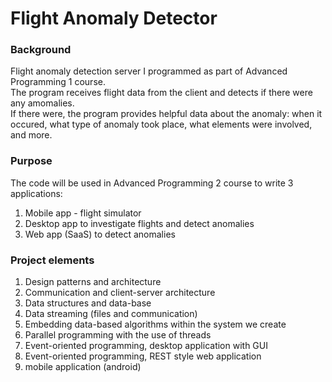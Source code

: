 # Flight Anomaly Detector
### Background
Flight anomaly detection server I programmed as part of Advanced Programming 1 course.  
The program receives flight data from the client and detects if there were any amomalies.  
If there were, the program provides helpful data about the anomaly: when it occured, what type of anomaly took place, what elements were involved, and more.  

### Purpose
The code will be used in Advanced Programming 2 course to write 3 applications:  
1) Mobile app - flight simulator
2) Desktop app to investigate flights and detect anomalies
3) Web app (SaaS) to detect anomalies

### Project elements
1) Design patterns and architecture
2) Communication and client-server architecture
3) Data structures and data-base
4) Data streaming (files and communication)
5) Embedding data-based algorithms within the system we create
6) Parallel programming with the use of threads
7) Event-oriented programming, desktop application with GUI
8) Event-oriented programming, REST style web application
9) mobile application (android)

